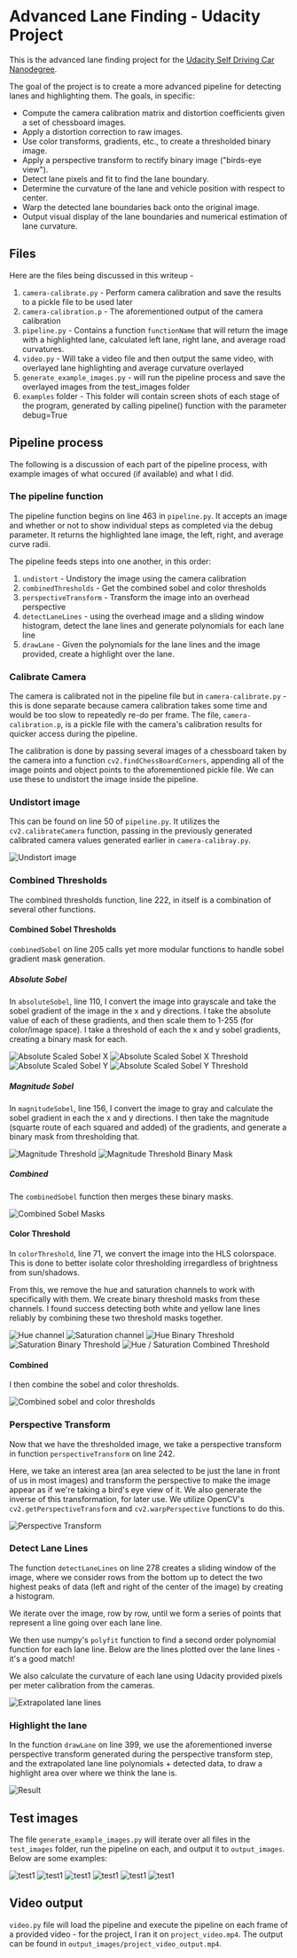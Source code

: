 # Advanced Lane Finding - Udacity Project

This is the advanced lane finding project for the [Udacity Self Driving Car Nanodegree](https://www.udacity.com/course/self-driving-car-engineer-nanodegree--nd013).

The goal of the project is to create a more advanced pipeline for detecting lanes and highlighting them. The goals, in specific:


* Compute the camera calibration matrix and distortion coefficients given a set of chessboard images.
* Apply a distortion correction to raw images.
* Use color transforms, gradients, etc., to create a thresholded binary image.
* Apply a perspective transform to rectify binary image ("birds-eye view").
* Detect lane pixels and fit to find the lane boundary.
* Determine the curvature of the lane and vehicle position with respect to center.
* Warp the detected lane boundaries back onto the original image.
* Output visual display of the lane boundaries and numerical estimation of lane curvature.

## Files

Here are the files being discussed in this writeup -

1. `camera-calibrate.py` - Perform camera calibration and save the results to a pickle file to be used later
2. `camera-calibration.p` - The aforementioned output of the camera calibration
3. `pipeline.py` - Contains a function `functionName` that will return the image with a highlighted lane, calculated left lane, right lane, and average road curvatures.
4. `video.py` - Will take a video file and then output the same video, with overlayed lane highlighting and average curvature overlayed
5. `generate_example_images.py` - will run the pipeline process and save the overlayed images from the test_images folder
6. `examples` folder - This folder will contain screen shots of each stage of the program, generated by calling pipeline() function with the parameter debug=True

## Pipeline process

The following is a discussion of each part of the pipeline process, with example images of what occured (if available) and what I did.

### The pipeline function

The pipeline function begins on line 463 in `pipeline.py`. It accepts an image and whether or not to show individual steps as completed via the debug parameter. It returns the highlighted lane image, the left, right, and average curve radii.

The pipeline feeds steps into one another, in this order:

1. `undistort` - Undistory the image using the camera calibration
2. `combinedThresholds` - Get the combined sobel and color thresholds
3. `perspectiveTransform` - Transform the image into an overhead perspective
4. `detectLaneLines` - using the overhead image and a sliding window histogram, detect the lane lines and generate polynomials for each lane line
5. `drawLane` - Given the polynomials for the lane lines and the image provided, create a highlight over the lane.

### Calibrate Camera

The camera is calibrated not in the pipeline file but in `camera-calibrate.py` - this is done separate because camera calibration takes some time and would be too slow to repeatedly re-do per frame. The file, `camera-calibration.p`, is a pickle file with the camera's calibration results for quicker access during the pipeline.

The calibration is done by passing several images of a chessboard taken by the camera into a function `cv2.findChessBoardCorners`, appending all of the image points and object points to the aforementioned pickle file. We can use these to undistort the image inside the pipeline.

### Undistort image

This can be found on line 50 of `pipeline.py`. It utilizes the `cv2.calibrateCamera` function, passing in the previously generated calibrated camera values generated earlier in `camera-calibray.py`.

![Undistort image](examples/01.undistorted.png)

### Combined Thresholds

The combined thresholds function, line 222, in itself is a combination of several other functions.

#### Combined Sobel Thresholds

`combinedSobel` on line 205 calls yet more modular functions to handle sobel gradient mask generation.

##### Absolute Sobel

In `absoluteSobel`, line 110, I convert the image into grayscale and take the sobel gradient of the image in the x and y directions. I take the absolute value of each of these gradients, and then scale them to 1-255 (for color/image space). I take a threshold of each the x and y sobel gradients, creating a binary mask for each.

![Absolute Scaled Sobel X](examples/02.absolute.scaled.sobel.x.png)
![Absolute Scaled Sobel X Threshold](examples/03.absolute.scaled.sobel.x.threshold.png)
![Absolute Scaled Sobel Y](examples/04.absolute.scaled.sobel.y.gradient.png)
![Absolute Scaled Sobel Y Threshold](examples/05.absolute.scaled.sobel.y.threshold.png)

##### Magnitude Sobel

In `magnitudeSobel`, line 156, I convert the image to gray and calculate the sobel gradient in each the x and y directions. I then take the magnitude (squarte route of each squared and added) of the gradients, and generate a binary mask from thresholding that.

![Magnitude Threshold](examples/06.magnitude.threshold.png)
![Magnitude Threshold Binary Mask](examples/07.magnitude.sobel.threshold.binary.mask.png)

##### Combined

The `combinedSobel` function then merges these binary masks.

![Combined Sobel Masks](examples/08.combined.sobel.gradients.png)

#### Color Threshold

In `colorThreshold`, line 71, we convert the image into the HLS colorspace. This is done to better isolate color thresholding irregardless of brightness from sun/shadows.

From this, we remove the hue and saturation channels to work with specifically with them. We create binary threshold masks from these channels. I found success detecting both white and yellow lane lines reliably by combining these two threshold masks together.

![Hue channel](examples/09.hue.mask.png)
![Saturation channel](examples/10.saturation.mask.png)
![Hue Binary Threshold](examples/11.hue.binary.threshold.png)
![Saturation Binary Threshold](examples/12.saturation.binary.threshold.png)
![Hue / Saturation Combined Threshold](examples/13.hue.saturation.binary.threshold.png)


#### Combined

I then combine the sobel and color thresholds.

![Combined sobel and color thresholds](14.combined.sobel.color.thresholds.png)

### Perspective Transform

Now that we have the thresholded image, we take a perspective transform in function `perspectiveTransform` on line 242.

Here, we take an interest area (an area selected to be just the lane in front of us in most images) and transform the perspective to make the image appear as if we're taking a bird's eye view of it. We also generate the inverse of this transformation, for later use. We utilize OpenCV's `cv2.getPerspectiveTransform` and `cv2.warpPerspective` functions to do this.

![Perspective Transform](examples/15.perspective.transform.png)

### Detect Lane Lines

The function `detectLaneLines` on line 278 creates a sliding window of the image, where we consider rows from the bottom up to detect the two highest peaks of data (left and right of the center of the image) by creating a histogram.

We iterate over the image, row by row, until we form a series of points that represent a line going over each lane line.

We then use numpy's `polyfit` function to find a second order polynomial function for each lane line. Below are the lines plotted over the lane lines - it's a good match!

We also calculate the curvature of each lane using Udacity provided pixels per meter calibration from the cameras.

![Extrapolated lane lines](examples/16.extrapolated.lane.lines.png)

### Highlight the lane

In the function `drawLane` on line 399, we use the aforementioned inverse perspective transform generated during the perspective transform step, and the extrapolated lane line polynomials + detected data, to draw a highlight area over where we think the lane is.

![Result](17.result.png)

## Test images 
The file `generate_example_images.py` will iterate over all files in the `test_images` folder, run the pipeline on each, and output it to `output_images`. Below are some examples:

![test1](test_images/test1.jpg) ![test1](output_images/test1.jpg)
![test1](test_images/test2.jpg) ![test1](output_images/test2.jpg)
![test1](test_images/test3.jpg) ![test1](output_images/test3.jpg)

## Video output

`video.py` file will load the pipeline and execute the pipeline on each frame of a provided video - for the project, I ran it on `project_video.mp4`. The output can be found in `output_images/project_video_output.mp4`.
